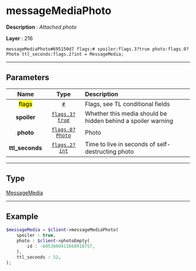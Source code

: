 # messageMediaPhoto

**Description** : *Attached photo*

**Layer** : 216

```tl
messageMediaPhoto#695150d7 flags:# spoiler:flags.3?true photo:flags.0?Photo ttl_seconds:flags.2?int = MessageMedia;
```

---

## Parameters

| Name | Type | Description |
| :---: | :---: | :--- |
| <mark>flags</mark> | [`#`](type/#) | Flags, see TL conditional fields |
| **spoiler** | [`flags.3?true`](type/true) | Whether this media should be hidden behind a spoiler warning |
| **photo** | [`flags.0?Photo`](type/Photo) | Photo |
| **ttl_seconds** | [`flags.2?int`](type/int) | Time to live in seconds of self-destructing photo |

---

## Type

[MessageMedia](type/MessageMedia)

---

## Example

```php
$messageMedia = $client->messageMediaPhoto(
	spoiler : true,
	photo : $client->photoEmpty(
		id : -6053660411668910757,
	),
	ttl_seconds : 52,
);
```